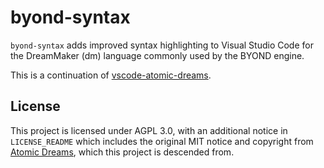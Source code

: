 # byond-syntax
``byond-syntax`` adds improved syntax highlighting to Visual Studio Code for the DreamMaker (dm) language commonly used by the BYOND engine.

This is a continuation of [vscode-atomic-dreams](https://github.com/gbasood/vscode-atomic-dreams).

## License
This project is licensed under AGPL 3.0, with an additional notice in ``LICENSE_README`` which includes the original MIT notice and copyright from [Atomic Dreams](https://github.com/PJB3005/atomic-dreams), which this project is descended from.